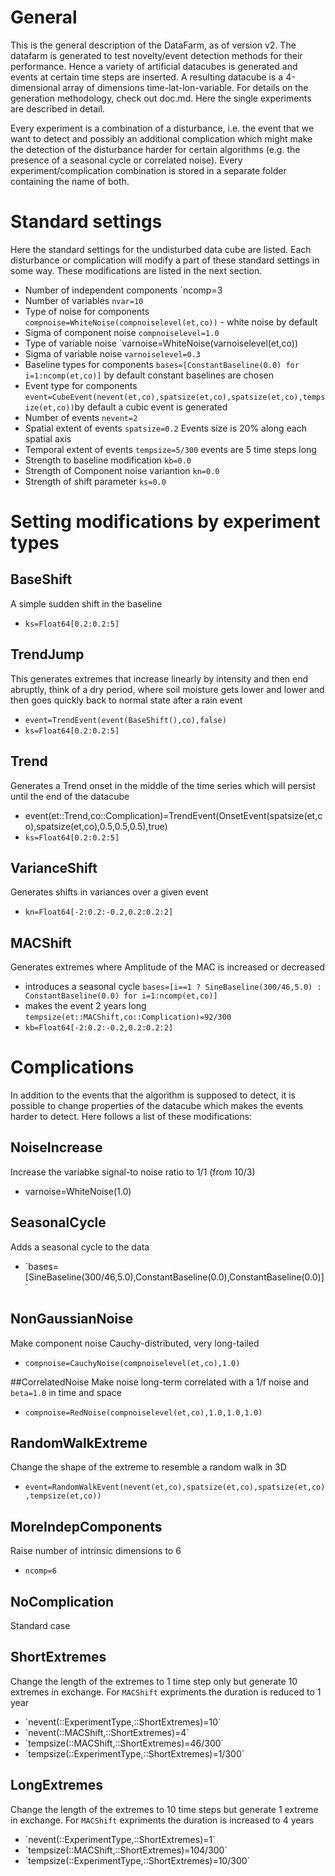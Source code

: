 # General
This is the general description of the DataFarm, as of version v2. The datafarm is generated to test novelty/event detection methods for their performance. Hence a variety of artificial datacubes is generated and events at certain time steps are inserted. A resulting datacube is a 4-dimensional array of dimensions time-lat-lon-variable. For details on the generation methodology, check out doc.md. Here the single experiments are described in detail. 

Every experiment is a combination of a disturbance, i.e. the event that we want to detect and possibly an additional complication which might make the detection of the disturbance harder for certain algorithms (e.g. the presence of a seasonal cycle or correlated noise). Every experiment/complication combination is stored in a separate folder containing the name of both.

# Standard settings

Here the standard settings for the undisturbed data cube are listed. Each disturbance or complication will modify a part of these standard settings in some way. These modifications are listed in the next section.

- Number of independent components `ncomp=3
- Number of variables `nvar=10`
- Type of noise for components `compnoise=WhiteNoise(compnoiselevel(et,co))` - white noise by default
- Sigma of component noise `compnoiselevel=1.0`
- Type of variable noise `varnoise=WhiteNoise(varnoiselevel(et,co))
- Sigma of variable noise `varnoiselevel=0.3`
- Baseline types for components `bases=[ConstantBaseline(0.0) for i=1:ncomp(et,co)]` by default constant baselines are chosen
- Event type for components `event=CubeEvent(nevent(et,co),spatsize(et,co),spatsize(et,co),tempsize(et,co))`by default a cubic event is generated
- Number of events `nevent=2`
- Spatial extent of events `spatsize=0.2` Events size is 20% along each spatial axis
- Temporal extent of events `tempsize=5/300` events are 5 time steps long
- Strength to baseline modification `kb=0.0`
- Strength of Component noise variantion `kn=0.0`
- Strength of shift parameter `ks=0.0`

# Setting modifications by experiment types

## BaseShift
A simple sudden shift in the baseline
- `ks=Float64[0.2:0.2:5]`

## TrendJump
This generates extremes that increase linearly by intensity and then end abruptly, think of a dry period, where soil moisture gets lower and lower and then goes quickly back to normal state after a rain event
- `event=TrendEvent(event(BaseShift(),co),false)`
- `ks=Float64[0.2:0.2:5]`

## Trend
Generates a Trend onset in the middle of the time series which will persist until the end of the datacube
- event(et::Trend,co::Complication)=TrendEvent(OnsetEvent(spatsize(et,co),spatsize(et,co),0.5,0.5,0.5),true)
- `ks=Float64[0.2:0.2:5]`

## VarianceShift
Generates shifts in variances over a given event
- `kn=Float64[-2:0.2:-0.2,0.2:0.2:2]`

## MACShift
Generates extremes where Amplitude of the MAC is increased or decreased
- introduces a seasonal cycle `bases=[i==1 ? SineBaseline(300/46,5.0) : ConstantBaseline(0.0) for i=1:ncomp(et,co)]`
- makes the event 2 years long `tempsize(et::MACShift,co::Complication)=92/300`
- `kb=Float64[-2:0.2:-0.2,0.2:0.2:2]`


# Complications
In addition to the events that the algorithm is supposed to detect, it is possible to change properties of the datacube which makes the events harder to detect. Here follows a list of these modifications:

## NoiseIncrease
Increase the variabke signal-to noise ratio to 1/1 (from 10/3) 
- varnoise=WhiteNoise(1.0)

## SeasonalCycle
Adds a seasonal cycle to the data
- ´bases=[SineBaseline(300/46,5.0),ConstantBaseline(0.0),ConstantBaseline(0.0)]`

## NonGaussianNoise
Make component noise Cauchy-distributed, very long-tailed
- `compnoise=CauchyNoise(compnoiselevel(et,co),1.0)`

##CorrelatedNoise
Make noise long-term correlated with a 1/f noise and `beta=1.0` in time and space
- `compnoise=RedNoise(compnoiselevel(et,co),1.0,1.0,1.0)`

## RandomWalkExtreme
Change the shape of the extreme to resemble a random walk in 3D
- `event=RandomWalkEvent(nevent(et,co),spatsize(et,co),spatsize(et,co),tempsize(et,co))`

## MoreIndepComponents
Raise number of intrinsic dimensions to 6
- `ncomp=6`

## NoComplication
Standard case

## ShortExtremes
Change the length of the extremes to 1 time step only but generate 10 extremes in exchange. For `MACShift` expriments the duration is reduced to 1 year
- ´nevent(::ExperimentType,::ShortExtremes)=10´
- ´nevent(::MACShift,::ShortExtremes)=4´
- ´tempsize(::MACShift,::ShortExtremes)=46/300´
- ´tempsize(::ExperimentType,::ShortExtremes)=1/300´

## LongExtremes
Change the length of the extremes to 10 time steps but generate 1 extreme in exchange. For `MACShift` expriments the duration is increased to 4 years
- ´nevent(::ExperimentType,::ShortExtremes)=1´
- ´tempsize(::MACShift,::ShortExtremes)=104/300´
- ´tempsize(::ExperimentType,::ShortExtremes)=10/300´